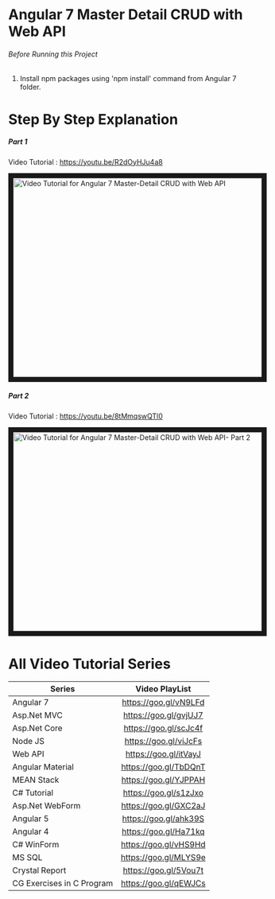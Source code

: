 # Angular 7 Master Detail CRUD with Web API


###### Before Running this Project
 1. Install npm packages using 'npm install' command from Angular 7 folder.
 

 # Step By Step Explanation
 ##### Part 1
 
 Video Tutorial : https://youtu.be/R2dOyHJu4a8
 
 <a href="http://www.youtube.com/watch?feature=player_embedded&v=R2dOyHJu4a8
" target="_blank"><img src="http://img.youtube.com/vi/R2dOyHJu4a8/0.jpg" 
alt="Video Tutorial for Angular 7 Master-Detail CRUD with Web API" width="500" height="400" border="10" /></a>

 ##### Part 2
 Video Tutorial : https://youtu.be/8tMmqswQTl0
 
 <a href="http://www.youtube.com/watch?feature=player_embedded&v=8tMmqswQTl0
" target="_blank"><img src="http://img.youtube.com/vi/8tMmqswQTl0/0.jpg" 
alt="Video Tutorial for Angular 7 Master-Detail CRUD with Web API- Part 2" width="500" height="400" border="10" /></a>


# All Video Tutorial Series
| Series        | Video PlayList          |
| ------------- |:-------------:|
| Angular 7|https://goo.gl/vN9LFd  |
| Asp.Net MVC|https://goo.gl/gvjUJ7  |
| Asp.Net Core|https://goo.gl/scJc4f  |
| Node JS|https://goo.gl/viJcFs  |
| Web API|https://goo.gl/itVayJ  |
| Angular Material|https://goo.gl/TbDQnT  |
| MEAN Stack|https://goo.gl/YJPPAH  |
| C# Tutorial|https://goo.gl/s1zJxo  |
| Asp.Net WebForm|https://goo.gl/GXC2aJ  |
| Angular 5|https://goo.gl/ahk39S  |
| Angular 4|https://goo.gl/Ha71kq  |
| C# WinForm|https://goo.gl/vHS9Hd  |
| MS SQL|https://goo.gl/MLYS9e  |
| Crystal Report|https://goo.gl/5Vou7t  |
| CG Exercises in C Program|https://goo.gl/qEWJCs  |
